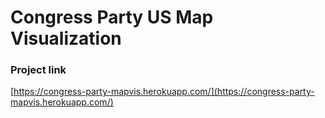 # Congress Party US Map Visualization

### Project link
[https://congress-party-mapvis.herokuapp.com/](https://congress-party-mapvis.herokuapp.com/)
